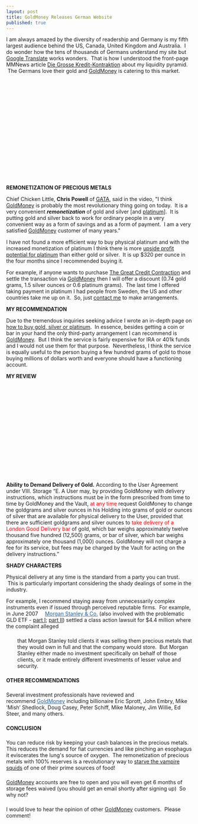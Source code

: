```yaml
---
layout: post
title: GoldMoney Releases German Website
published: true
---
```

<p>I am always amazed by the diversity of readership and Germany is my fifth largest audience behind the US, Canada, United Kingdom and Australia.  I do wonder how the tens of thousands of Germans understand my site but <a title="google translate" href="http://www.google.com/translate" target="_blank">Google Translate</a> works wonders.  That is how I understood the front-page MMNews article <a title="die grosse kredit kontraktion" href="http://www.mmnews.de/index.php/200904122730/MM-News/Die-grosse-Kredit-Kontraktion.html" target="_blank">Die Grosse Kredit-Kontraktion</a> about my liquidity pyramid.  The Germans love their gold and <a title="goldmoney" href="http://www.runtogold.com/goldmoneygerman" target="_blank">GoldMoney</a> is catering to this market.</p>
<p><object classid="clsid:d27cdb6e-ae6d-11cf-96b8-444553540000" width="440" height="270" codebase="http://download.macromedia.com/pub/shockwave/cabs/flash/swflash.cab#version=6,0,40,0"><param name="allowFullScreen" value="true" /><param name="allowscriptaccess" value="always" /><param name="src" value="http://www.youtube.com/v/aqHBvCSmN6A&amp;hl=en_US&amp;fs=1&amp;" /><param name="allowfullscreen" value="true" /><embed type="application/x-shockwave-flash" width="440" height="270" src="http://www.youtube.com/v/aqHBvCSmN6A&amp;hl=en_US&amp;fs=1&amp;" allowscriptaccess="always" allowfullscreen="true"></embed></object></p>
<p><strong>REMONETIZATION OF PRECIOUS METALS</strong></p>
<p>Chief Chicken Little, <strong>Chris Powell</strong> of <a title="gold anti-trust action committee" href="http://www.runtogold.com/2005/09/goldrush-21/" target="_blank">GATA</a>, said in the video, "I think <a title="goldmoney" href="http://www.runtogold.com/goldmoneygerman" target="_blank">GoldMoney</a> is probably the most revolutionary thing going on today.  It is a very convenient <strong><em>remonetization</em></strong> of gold and silver [and <a title="buying platinum" href="http://www.runtogold.com/2009/07/platinum-liquidity-increases/" target="_blank">platinum</a>].  It is putting gold and silver back to work for ordinary people in a very convenient way as a form of savings and as a form of payment.  I am a very satisfied <a title="goldmoney" href="http://www.runtogold.com/goldmoneygerman" target="_blank">GoldMoney</a> customer of many years."</p>
<p>I have not found a more efficient way to buy physical platinum and with the increased monetization of platinum I think there is more <a title="buy platinum" href="http://www.runtogold.com/2009/07/platinum-liquidity-increases/" target="_blank">upside profit potential for platinum</a> than either gold or silver.  It is up $320 per ounce in the four months since I recommended buying it.</p>
<p>For example, if anyone wants to purchase <a title="great credit contraction" href="http://www.creditcontraction.com" target="_blank">The Great Credit Contraction</a> and settle the transaction via <a title="goldmoney" href="http://www.runtogold.com/goldmoneygerman" target="_blank">GoldMoney</a> then I will offer a discount (0.74 gold grams, 1.5 silver ounces or 0.6 platinum grams).  The last time I offered taking payment in platinum I had people from Sweden, the US and other countries take me up on it.  So, just <a title="contact me" href="http://www.runtogold.com/about/contact/" target="_blank">contact me</a> to make arrangements.</p>
<p><strong>MY RECOMMENDATION</strong></p>
<p>Due to the tremendous inquiries seeking advice I wrote an in-depth page on <a title="how to buy gold silver and platinum" href="http://www.runtogold.com/how-to-buy-gold-or-silver/" target="_blank">how to buy gold, silver or platinum</a>.  In essence, besides getting a coin or bar in your hand the only third-party arrangement I can recommend is <a title="goldmoney" href="http://www.runtogold.com/goldmoneygerman" target="_blank">GoldMoney</a>.  But I think the service is fairly expensive for IRA or 401k funds and I would not use them for that purpose.  Nevertheless, I think the service is equally useful to the person buying a few hundred grams of gold to those buying millions of dollars worth and everyone should have a functioning account.</p>
<p><strong>MY REVIEW</strong></p>
<p><object classid="clsid:d27cdb6e-ae6d-11cf-96b8-444553540000" width="440" height="248" codebase="http://download.macromedia.com/pub/shockwave/cabs/flash/swflash.cab#version=6,0,40,0"><param name="allowFullScreen" value="true" /><param name="allowscriptaccess" value="always" /><param name="src" value="http://www.youtube.com/v/ulh0MYBJRaM&amp;hl=en&amp;fs=1" /><param name="allowfullscreen" value="true" /><embed type="application/x-shockwave-flash" width="440" height="248" src="http://www.youtube.com/v/ulh0MYBJRaM&amp;hl=en&amp;fs=1" allowscriptaccess="always" allowfullscreen="true"></embed></object></p>
<p><strong>Ability to Demand Delivery of Gold.</strong> According to the User Agreement under VIII. Storage “E.	A User may, by providing GoldMoney with delivery instructions, which instructions must be in the form prescribed from time to time by GoldMoney and the Vault, <span style="color: #ff0000;">at any time</span><span style="color: #ff0000;"> </span>request GoldMoney to change the goldgrams and silver ounces in his Holding into grams of gold or ounces of silver that are available for physical delivery to the User, provided that there are sufficient goldgrams and silver ounces to <span style="color: #ff0000;">take delivery of a </span><span style="color: #ff0000;">London Good Delivery bar</span> of gold, which bar weighs approximately twelve thousand five hundred (12,500) grams, or bar of silver, which bar weighs approximately one thousand (1,000) ounces. GoldMoney <span style="padding: 0px; margin: 0px;">will not charge</span> a fee for its service, but fees may be charged by the Vault for acting on the delivery instructions.”</p>
<p><strong>SHADY CHARACTERS</strong></p>
<p>Physical delivery at any time is the standard from a party you can trust.  This is particularly important considering the shady dealings of some in the industry.</p>
<p style="margin-top: 0px; margin-right: 0px; margin-bottom: 1.571em; margin-left: 0px; padding: 0px;">For example, I recommend staying away from unnecessarily complex instruments even if issued through perceived reputable firms.  For example, in June 2007 <span id="apture_prvw1" style="display: inline !important; float: none !important; -webkit-border-top-right-radius: 4px 4px; -webkit-border-top-left-radius: 4px 4px; -webkit-border-bottom-left-radius: 4px 4px; -webkit-border-bottom-right-radius: 4px 4px; cursor: pointer !important; padding: 0px !important; margin: 0px !important; border: 0px !important initial !important initial !important;"><span style="padding-top: 0px !important; padding-right: 0px !important; padding-bottom: 0px !important; padding-left: 11px !important; display: inline !important; float: none !important; background-image: url(http://static.apture.com/media/imgs/link_icons.gif?v12) !important; background-repeat: no-repeat !important; background-position: 100% -448px; margin: 0px !important; border: 0px !important initial !important initial !important;"> </span><a style="text-decoration: underline; color: #2361a1; display: inline !important; float: none !important; padding: 0px !important; margin: 0px !important; border: 0px !important initial !important initial !important;" href="http://www.runtogold.com/images/MSclassaction.pdf">Morgan Stanley &amp; Co.</a></span> (also involved with the problematic GLD ETF - <a title="gld etf" href="http://www.runtogold.com/2008/12/a-problem-with-gld-and-slv-etfs/" target="_blank">part I</a>; <a title="gld etf" href="http://www.runtogold.com/2009/02/another-problem-with-the-gld-etf/" target="_blank">part II</a>) settled a class action lawsuit for $4.4 million where the complaint alleged</p>
<p style="padding-top: 0px; padding-right: 0px; padding-bottom: 0px; padding-left: 30px; margin-top: 0px; margin-right: 0px; margin-bottom: 1.571em; margin-left: 0px;">that Morgan Stanley told clients it was selling them precious metals that they would own in full and that the company would store.  But Morgan Stanley either made no investment specifically on behalf of those clients, or it made entirely different investments of lesser value and security.</p>
<p style="padding-top: 0px; padding-right: 0px; padding-bottom: 0px; margin-top: 0px; margin-right: 0px; margin-bottom: 1.571em; margin-left: 0px;"><strong>OTHER RECOMMENDATIONS</strong></p>
<p style="padding-top: 0px; padding-right: 0px; padding-bottom: 0px; margin-top: 0px; margin-right: 0px; margin-bottom: 1.571em; margin-left: 0px;">Several investment professionals have reviewed and recommend <a style="text-decoration: underline; color: #2361a1; padding: 0px; margin: 0px;" href="http://www.runtogold.com/goldmoneygerman" target="_blank">GoldMoney</a> including billionaire Eric Sprott, John Embry, Mike ‘Mish’ Shedlock, Doug Casey, Peter Schiff, Mike Maloney, Jim Willie, Ed Steer, and many others.</p>
<p style="padding-top: 0px; padding-right: 0px; padding-bottom: 0px; margin-top: 0px; margin-right: 0px; margin-bottom: 1.571em; margin-left: 0px;"><strong>CONCLUSION</strong></p>
<p style="padding-top: 0px; padding-right: 0px; padding-bottom: 0px; margin-top: 0px; margin-right: 0px; margin-bottom: 1.571em; margin-left: 0px;">You can reduce risk by keeping your cash balances in the precious metals. This reduces the demand for fiat currencies and like pinching an esophagus it eviscerates the lung's source of oxygen.  The remonetization of precious metals with 100% reserves is a revolutionary way to <a title="starve vampire squids" href="http://www.runtogold.com/2009/11/starving-the-vampire-squids/" target="_blank">starve the vampire squids</a> of one of their prime sources of food!</p>
<p style="padding-top: 0px; padding-right: 0px; padding-bottom: 0px; margin-top: 0px; margin-right: 0px; margin-bottom: 1.571em; margin-left: 0px;"><a title="goldmoney" href="http://www.runtogold.com/goldmoneygerman" target="_blank">GoldMoney</a> accounts are free to open and you will even get 6 months of storage fees waived (you should get an email shortly after signing up)  So why not?</p>
<p style="padding-top: 0px; padding-right: 0px; padding-bottom: 0px; margin-top: 0px; margin-right: 0px; margin-bottom: 1.571em; margin-left: 0px;">I would love to hear the opinion of other <a title="goldmoney" href="http://www.runtogold.com/goldmoneygerman" target="_blank">GoldMoney</a> customers.  Please comment!</p>
